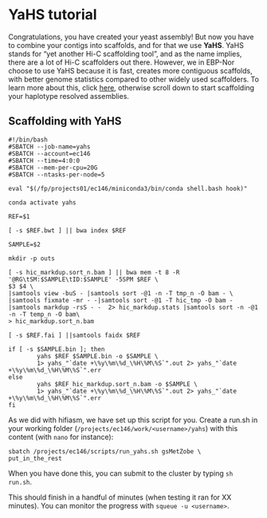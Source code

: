 # YaHS tutorial

Congratulations, you have created your yeast assembly! But now you have to combine your contigs into scaffolds, and for that we use **YaHS**. YaHS stands for “yet another Hi-C scaffolding tool”, and as the name implies, there are a lot of Hi-C scaffolders out there. However, we in EBP-Nor choose to use YaHS because it is fast, creates more contiguous scaffolds, with better genome statistics compared to other widely used scaffolders. To learn more about this, click [here](https://github.com/c-zhou/yahs), otherwise scroll down to start scaffolding your haplotype resolved assemblies.

## Scaffolding with YaHS

```
#!/bin/bash
#SBATCH --job-name=yahs
#SBATCH --account=ec146
#SBATCH --time=4:0:0
#SBATCH --mem-per-cpu=20G
#SBATCH --ntasks-per-node=5

eval "$(/fp/projects01/ec146/miniconda3/bin/conda shell.bash hook)" 

conda activate yahs

REF=$1

[ -s $REF.bwt ] || bwa index $REF

SAMPLE=$2

mkdir -p outs

[ -s hic_markdup.sort_n.bam ] || bwa mem -t 8 -R '@RG\tSM:$SAMPLE\tID:$SAMPLE' -5SPM $REF \
$3 $4 \
|samtools view -buS - |samtools sort -@1 -n -T tmp_n -O bam - \
|samtools fixmate -mr - -|samtools sort -@1 -T hic_tmp -O bam - |samtools markdup -rsS - -  2> hic_markdup.stats |samtools sort -n -@1 -n -T temp_n -O bam\
> hic_markdup.sort_n.bam

[ -s $REF.fai ] ||samtools faidx $REF

if [ -s $SAMPLE.bin ]; then
        yahs $REF $SAMPLE.bin -o $SAMPLE \
        1> yahs_"`date +\%y\%m\%d_\%H\%M\%S`".out 2> yahs_"`date +\%y\%m\%d_\%H\%M\%S`".err
else
        yahs $REF hic_markdup.sort_n.bam -o $SAMPLE \
        1> yahs_"`date +\%y\%m\%d_\%H\%M\%S`".out 2> yahs_"`date +\%y\%m\%d_\%H\%M\%S`".err
fi

```

As we did with hifiasm, we have set up this script for you. Create a run.sh in your working folder (`/projects/ec146/work/<username>/yahs`) with this content (with `nano` for instance):

```
sbatch /projects/ec146/scripts/run_yahs.sh gsMetZobe \
put_in_the_rest
```

When you have done this, you can submit to the cluster by typing `sh run.sh`.

This should finish in a handful of minutes (when testing it ran for XX minutes). You can monitor the progress with `squeue -u <username>`.